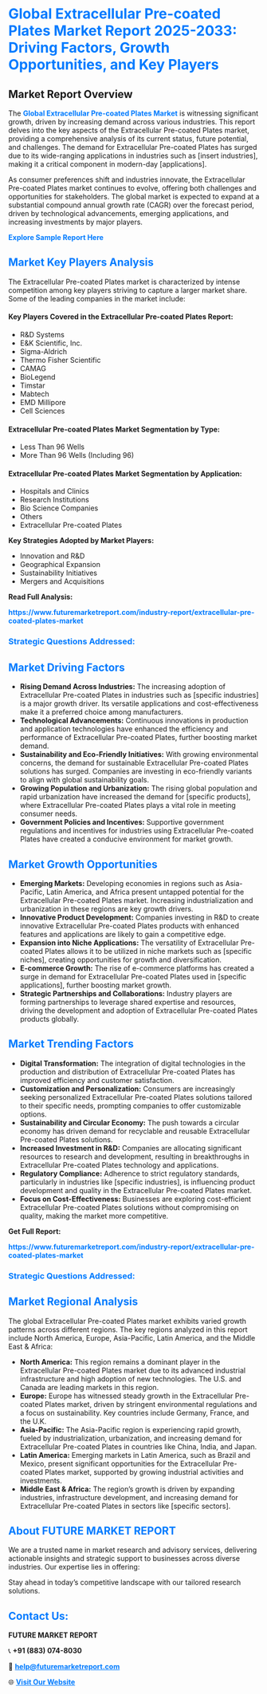 <h1 style="color: #007BFF;">Global Extracellular Pre-coated Plates Market Report 2025-2033: Driving Factors, Growth Opportunities, and Key Players</h1>

<section id="overview">
<h2>Market Report Overview</h2>
<p>The <a href="https://www.futuremarketreport.com/industry-report/extracellular-pre-coated-plates-market" style="color: #007BFF; text-decoration: none;"><strong>Global Extracellular Pre-coated Plates Market</strong></a> is witnessing significant growth, driven by increasing demand across various industries. This report delves into the key aspects of the Extracellular Pre-coated Plates market, providing a comprehensive analysis of its current status, future potential, and challenges. The demand for Extracellular Pre-coated Plates has surged due to its wide-ranging applications in industries such as [insert industries], making it a critical component in modern-day [applications].</p>
<p>As consumer preferences shift and industries innovate, the Extracellular Pre-coated Plates market continues to evolve, offering both challenges and opportunities for stakeholders. The global market is expected to expand at a substantial compound annual growth rate (CAGR) over the forecast period, driven by technological advancements, emerging applications, and increasing investments by major players.</p>
</section>

<section id="overview">
<p><a href="https://www.futuremarketreport.com/request-sample/reportId=125389" style="color: #007BFF; text-decoration: none;"><strong>Explore Sample Report Here</strong></a></p>
</section>

<section id="key-players">
<h2 style="color: #007BFF;">Market Key Players Analysis</h2>
<p>The Extracellular Pre-coated Plates market is characterized by intense competition among key players striving to capture a larger market share. Some of the leading companies in the market include:</p>
<h4>Key Players Covered in the Extracellular Pre-coated Plates Report:</h4>
<ul><li>R&amp;D Systems</li><li>E&amp;K Scientific, Inc.</li><li>Sigma-Aldrich</li><li>Thermo Fisher Scientific</li><li>CAMAG</li><li>BioLegend</li><li>Timstar</li><li>Mabtech</li><li>EMD Millipore</li><li>Cell Sciences</li></ul>
<h4>Extracellular Pre-coated Plates Market Segmentation by Type:</h4>
<ul><li>Less Than 96 Wells</li><li>More Than 96 Wells (Including 96)</li></ul>

<h4>Extracellular Pre-coated Plates Market Segmentation by Application:</h4>
<ul><li>Hospitals and Clinics</li><li>Research Institutions</li><li>Bio Science Companies</li><li>Others</li><li>Extracellular Pre-coated Plates</li></ul>
<p><strong>Key Strategies Adopted by Market Players:</strong></p>
<ul>
<li>Innovation and R&D</li>
<li>Geographical Expansion</li>
<li>Sustainability Initiatives</li>
<li>Mergers and Acquisitions</li>
</ul>
</section>

<section>
<p><strong>Read Full Analysis: </strong></p><a href="https://www.futuremarketreport.com/industry-report/extracellular-pre-coated-plates-market" style="color: #007BFF; text-decoration: none;"><strong>https://www.futuremarketreport.com/industry-report/extracellular-pre-coated-plates-market</strong></a>
<h3 style="color: #007BFF;">Strategic Questions Addressed:</h3>
</section>

<section id="driving-factors">
<h2 style="color: #007BFF;">Market Driving Factors</h2>
<ul>
<li><strong>Rising Demand Across Industries:</strong> The increasing adoption of Extracellular Pre-coated Plates in industries such as [specific industries] is a major growth driver. Its versatile applications and cost-effectiveness make it a preferred choice among manufacturers.</li>
<li><strong>Technological Advancements:</strong> Continuous innovations in production and application technologies have enhanced the efficiency and performance of Extracellular Pre-coated Plates, further boosting market demand.</li>
<li><strong>Sustainability and Eco-Friendly Initiatives:</strong> With growing environmental concerns, the demand for sustainable Extracellular Pre-coated Plates solutions has surged. Companies are investing in eco-friendly variants to align with global sustainability goals.</li>
<li><strong>Growing Population and Urbanization:</strong> The rising global population and rapid urbanization have increased the demand for [specific products], where Extracellular Pre-coated Plates plays a vital role in meeting consumer needs.</li>
<li><strong>Government Policies and Incentives:</strong> Supportive government regulations and incentives for industries using Extracellular Pre-coated Plates have created a conducive environment for market growth.</li>
</ul>
</section>

<section id="growth-opportunities">
<h2 style="color: #007BFF;">Market Growth Opportunities</h2>
<ul>
<li><strong>Emerging Markets:</strong> Developing economies in regions such as Asia-Pacific, Latin America, and Africa present untapped potential for the Extracellular Pre-coated Plates market. Increasing industrialization and urbanization in these regions are key growth drivers.</li>
<li><strong>Innovative Product Development:</strong> Companies investing in R&D to create innovative Extracellular Pre-coated Plates products with enhanced features and applications are likely to gain a competitive edge.</li>
<li><strong>Expansion into Niche Applications:</strong> The versatility of Extracellular Pre-coated Plates allows it to be utilized in niche markets such as [specific niches], creating opportunities for growth and diversification.</li>
<li><strong>E-commerce Growth:</strong> The rise of e-commerce platforms has created a surge in demand for Extracellular Pre-coated Plates used in [specific applications], further boosting market growth.</li>
<li><strong>Strategic Partnerships and Collaborations:</strong> Industry players are forming partnerships to leverage shared expertise and resources, driving the development and adoption of Extracellular Pre-coated Plates products globally.</li>
</ul>
</section>

<section id="trending-factors">
<h2 style="color: #007BFF;">Market Trending Factors</h2>
<ul>
<li><strong>Digital Transformation:</strong> The integration of digital technologies in the production and distribution of Extracellular Pre-coated Plates has improved efficiency and customer satisfaction.</li>
<li><strong>Customization and Personalization:</strong> Consumers are increasingly seeking personalized Extracellular Pre-coated Plates solutions tailored to their specific needs, prompting companies to offer customizable options.</li>
<li><strong>Sustainability and Circular Economy:</strong> The push towards a circular economy has driven demand for recyclable and reusable Extracellular Pre-coated Plates solutions.</li>
<li><strong>Increased Investment in R&D:</strong> Companies are allocating significant resources to research and development, resulting in breakthroughs in Extracellular Pre-coated Plates technology and applications.</li>
<li><strong>Regulatory Compliance:</strong> Adherence to strict regulatory standards, particularly in industries like [specific industries], is influencing product development and quality in the Extracellular Pre-coated Plates market.</li>
<li><strong>Focus on Cost-Effectiveness:</strong> Businesses are exploring cost-efficient Extracellular Pre-coated Plates solutions without compromising on quality, making the market more competitive.</li>
</ul>
</section>

<section>
<p><strong>Get Full Report: </strong></p><a href="https://www.futuremarketreport.com/industry-report/extracellular-pre-coated-plates-market" style="color: #007BFF; text-decoration: none;"><strong>https://www.futuremarketreport.com/industry-report/extracellular-pre-coated-plates-market</strong></a>
<h3 style="color: #007BFF;">Strategic Questions Addressed:</h3>
</section>


<section id="regional-analysis">
<h2 style="color: #007BFF;">Market Regional Analysis</h2>
<p>The global Extracellular Pre-coated Plates market exhibits varied growth patterns across different regions. The key regions analyzed in this report include North America, Europe, Asia-Pacific, Latin America, and the Middle East & Africa:</p>
<ul>
<li><strong>North America:</strong> This region remains a dominant player in the Extracellular Pre-coated Plates market due to its advanced industrial infrastructure and high adoption of new technologies. The U.S. and Canada are leading markets in this region.</li>
<li><strong>Europe:</strong> Europe has witnessed steady growth in the Extracellular Pre-coated Plates market, driven by stringent environmental regulations and a focus on sustainability. Key countries include Germany, France, and the U.K.</li>
<li><strong>Asia-Pacific:</strong> The Asia-Pacific region is experiencing rapid growth, fueled by industrialization, urbanization, and increasing demand for Extracellular Pre-coated Plates in countries like China, India, and Japan.</li>
<li><strong>Latin America:</strong> Emerging markets in Latin America, such as Brazil and Mexico, present significant opportunities for the Extracellular Pre-coated Plates market, supported by growing industrial activities and investments.</li>
<li><strong>Middle East & Africa:</strong> The region’s growth is driven by expanding industries, infrastructure development, and increasing demand for Extracellular Pre-coated Plates in sectors like [specific sectors].</li>
</ul>
</section>

<footer>
<h2 style="color: #007BFF;">About FUTURE MARKET REPORT</h2>
<p>We are a trusted name in market research and advisory services, delivering actionable insights and strategic support to businesses across diverse industries. Our expertise lies in offering:</p>

<p>Stay ahead in today’s competitive landscape with our tailored research solutions.</p>

<h2 style="color: #007BFF;">Contact Us:</h2>
<p><strong>FUTURE MARKET REPORT</strong></p>
<p>📞 <strong>+91 (883) 074-8030</strong></p>
<p>📧 <strong><a href="mailto:help@futuremarketreport.com" style="color: #007BFF;">help@futuremarketreport.com</a></strong></p>
<p>🌐 <strong><a href="https://www.futuremarketreport.com/" style="color: #007BFF;">Visit Our Website</a></strong></p>
</footer>